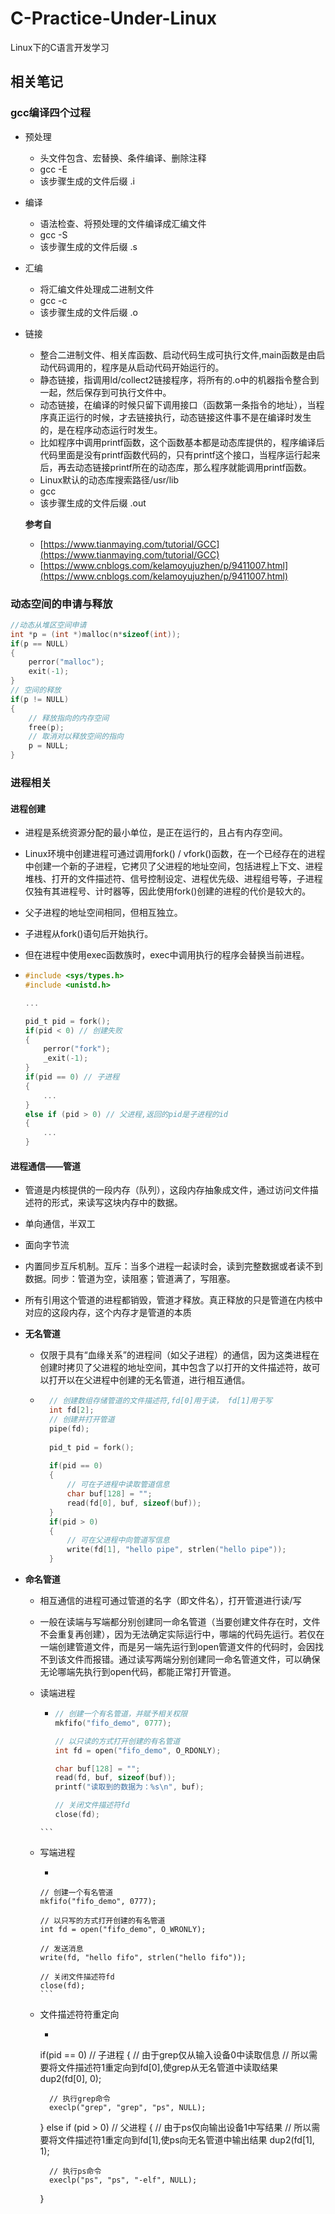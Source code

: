 # C-Practice-Under-Linux
Linux下的C语言开发学习

## 相关笔记
### gcc编译四个过程
- 预处理
  -  头文件包含、宏替换、条件编译、删除注释
  -  gcc -E
  -  该步骤生成的文件后缀 .i
- 编译
  - 语法检查、将预处理的文件编译成汇编文件
  -  gcc -S
  -  该步骤生成的文件后缀 .s
- 汇编
    -  将汇编文件处理成二进制文件
    - gcc -c
    -  该步骤生成的文件后缀 .o
- 链接
    - 整合二进制文件、相关库函数、启动代码生成可执行文件,main函数是由启动代码调用的，程序是从启动代码开始运行的。
    - 静态链接，指调用ld/collect2链接程序，将所有的.o中的机器指令整合到一起，然后保存到可执行文件中。
    - 动态链接，在编译的时候只留下调用接口（函数第一条指令的地址），当程序真正运行的时候，才去链接执行，动态链接这件事不是在编译时发生的，是在程序动态运行时发生。
    -  比如程序中调用printf函数，这个函数基本都是动态库提供的，程序编译后代码里面是没有printf函数代码的，只有printf这个接口，当程序运行起来后，再去动态链接printf所在的动态库，那么程序就能调用printf函数。
    - Linux默认的动态库搜索路径/usr/lib
    - gcc
    -  该步骤生成的文件后缀 .out

  **参考自**
  - [https://www.tianmaying.com/tutorial/GCC](https://www.tianmaying.com/tutorial/GCC)
  - [https://www.cnblogs.com/kelamoyujuzhen/p/9411007.html](https://www.cnblogs.com/kelamoyujuzhen/p/9411007.html)

### 动态空间的申请与释放

```c
//动态从堆区空间申请
int *p = (int *)malloc(n*sizeof(int)); 
if(p == NULL) 
{
	perror("malloc"); 
	exit(-1);
}
// 空间的释放
if(p != NULL)
{
    // 释放指向的内存空间
    free(p);
    // 取消对以释放空间的指向
    p = NULL;
}
```

### 进程相关

#### 进程创建

- 进程是系统资源分配的最小单位，是正在运行的，且占有内存空间。
- Linux环境中创建进程可通过调用fork() / vfork()函数，在一个已经存在的进程中创建一个新的子进程，它拷贝了父进程的地址空间，包括进程上下文、进程堆栈、打开的文件描述符、信号控制设定、进程优先级、进程组号等，子进程仅独有其进程号、计时器等，因此使用fork()创建的进程的代价是较大的。
- 父子进程的地址空间相同，但相互独立。
- 子进程从fork()语句后开始执行。
- 但在进程中使用exec函数族时，exec中调用执行的程序会替换当前进程。

-   ```c
    #include <sys/types.h>
    #include <unistd.h>
    
    ...
    
    pid_t pid = fork();
    if(pid < 0) // 创建失败
    {
        perror("fork");
        _exit(-1);
    }
    if(pid == 0) // 子进程
    {
        ...
    }
    else if (pid > 0) // 父进程,返回的pid是子进程的id
    {
        ...
    }
    ```

#### 进程通信——管道

- 管道是内核提供的一段内存（队列），这段内存抽象成文件，通过访问文件描述符的形式，来读写这块内存中的数据。

- 单向通信，半双工

- 面向字节流

- 内置同步互斥机制。互斥：当多个进程一起读时会，读到完整数据或者读不到数据。同步：管道为空，读阻塞；管道满了，写阻塞。

- 所有引用这个管道的进程都销毁，管道才释放。真正释放的只是管道在内核中对应的这段内存，这个内存才是管道的本质

- **无名管道**

    - 仅限于具有“血缘关系”的进程间（如父子进程）的通信，因为这类进程在创建时拷贝了父进程的地址空间，其中包含了以打开的文件描述符，故可以打开以在父进程中创建的无名管道，进行相互通信。

    - ```c
        // 创建数组存储管道的文件描述符,fd[0]用于读， fd[1]用于写
        int fd[2];
        // 创建并打开管道
        pipe(fd);
        
        pid_t pid = fork();
        
        if(pid == 0) 
        {
        	// 可在子进程中读取管道信息
        	char buf[128] = "";
        	read(fd[0], buf, sizeof(buf));
        }
        if(pid > 0)
        {
        	// 可在父进程中向管道写信息
        	write(fd[1], "hello pipe", strlen("hello pipe"));
        }
        ```

- **命名管道**

    - 相互通信的进程可通过管道的名字（即文件名），打开管道进行读/写

    - 一般在读端与写端都分别创建同一命名管道（当要创建文件存在时，文件不会重复再创建），因为无法确定实际运行中，哪端的代码先运行。若仅在一端创建管道文件，而是另一端先运行到open管道文件的代码时，会因找不到该文件而报错。通过读写两端分别创建同一命名管道文件，可以确保无论哪端先执行到open代码，都能正常打开管道。

    - 读端进程
    
    	-   ```c
            // 创建一个有名管道，并赋予相关权限
            mkfifo("fifo_demo", 0777);
            
            // 以只读的方式打开创建的有名管道
            int fd = open("fifo_demo", O_RDONLY);
            
            char buf[128] = "";
            read(fd, buf, sizeof(buf));
            printf("读取到的数据为：%s\n", buf);
            
            // 关闭文件描述符fd
	        close(fd);
          ```
      
     - 写端进程
    
    	-   ```c
           // 创建一个有名管道
           mkfifo("fifo_demo", 0777);
           
           // 以只写的方式打开创建的有名管道
           int fd = open("fifo_demo", O_WRONLY);
           
           // 发送消息
           write(fd, "hello fifo", strlen("hello fifo"));
           
           // 关闭文件描述符fd
           close(fd);
           ```
       
    - 文件描述符符重定向
      
      -  ```c
        if(pid == 0) // 子进程
        {
        	// 由于grep仅从输入设备0中读取信息
        	// 所以需要将文件描述符1重定向到fd[0],使grep从无名管道中读取结果
        	dup2(fd[0], 0);
        
        	// 执行grep命令
        	execlp("grep", "grep", "ps", NULL);
        }
        else if (pid > 0) // 父进程
        {
            // 由于ps仅向输出设备1中写结果
            // 所以需要将文件描述符1重定向到fd[1],使ps向无名管道中输出结果
            dup2(fd[1], 1);
        
            // 执行ps命令
            execlp("ps", "ps", "-elf", NULL);
        }
        
        ```
        
        